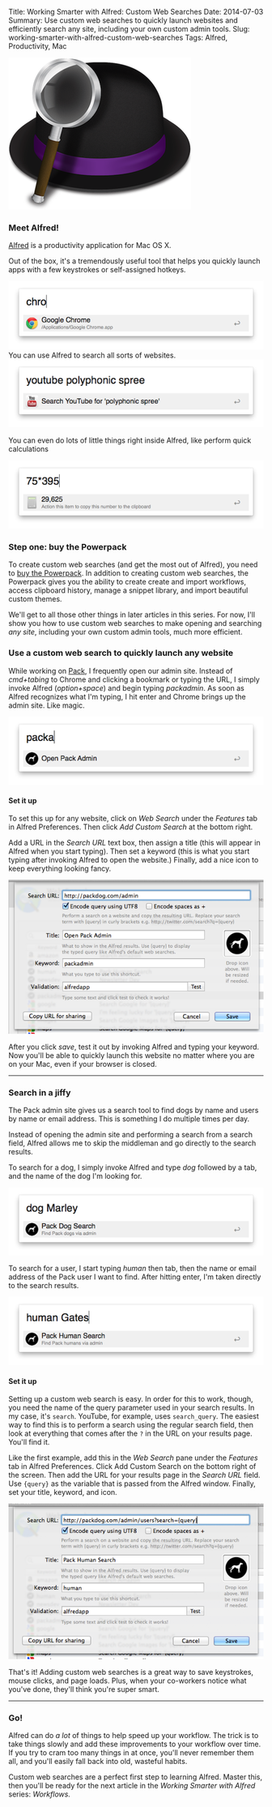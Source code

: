 Title: Working Smarter with Alfred: Custom Web Searches
Date: 2014-07-03
Summary: Use custom web searches to quickly launch websites and efficiently search any site, including your own custom admin tools.
Slug: working-smarter-with-alfred-custom-web-searches
Tags: Alfred, Productivity, Mac

<div class="row text-center">
    <img src="/static/images/alfred-logo.png" alt="Alfred logo">
</div>

### Meet Alfred!

<a href="http://alfredapp.com">Alfred</a> is a productivity application for Mac OS X.

Out of the box, it's a tremendously useful tool that helps you quickly launch apps with a few keystrokes or self-assigned hotkeys. 
<div class="row text-center">
    <img src="/static/images/alfred-launch-chrome.png" alt="Launching apps with Alfred">
</div>
You can use Alfred to search all sorts of websites.

<div class="row text-center">
    <img src="/static/images/alfred-search-youtube.png" alt="Search YouTube with Alfred">
</div>

You can even do lots of little things right inside Alfred, like perform quick calculations

<div class="row text-center">
    <img src="/static/images/alfred-calculator.png" alt="Alfred calculator">
</div>

### Step one: buy the Powerpack

To create custom web searches (and get the most out of Alfred), you need to <a href="http://www.alfredapp.com/powerpack/">buy the Powerpack</a>. In addition to creating custom web searches, the Powerpack gives you the ability to create create and import workflows, access clipboard history, manage a snippet library, and import beautiful custom themes.

We'll get to all those other things in later articles in this series. For now, I'll show you how to use custom web searches to make opening and searching _any site_, including your own custom admin tools, much more efficient. 

### Use a custom web search to quickly launch any website

While working on <a href="http://packdog.com">Pack</a>, I frequently open our admin site. Instead of _cmd+tabing_ to Chrome and clicking a bookmark or typing the URL, I simply invoke Alfred (_option+space_) and begin typing _packadmin_. As soon as Alfred recognizes what I'm typing, I hit enter and Chrome brings up the admin site. Like magic.

<div class="row text-center">
    <img src="/static/images/alfred-pack-admin.png" alt="Alfred Pack Admin">
</div>

#### Set it up

To set this up for any website, click on _Web Search_ under the _Features_ tab in Alfred Preferences. Then click _Add Custom Search_ at the bottom right.

Add a URL in the _Search URL_ text box, then assign a title (this will appear in Alfred when you start typing). Then set a keyword (this is what you start typing after invoking Alfred to open the website.) Finally, add a nice icon to keep everything looking fancy.

<div class="row text-center">
    <img src="/static/images/alfred-custom-search-launch-site.png" class="margin" alt="Set up Alfred to quickly launch any website">
</div>

After you click _save_, test it out by invoking Alfred and typing your keyword. Now you'll be able to quickly launch this website no matter where you are on your Mac, even if your browser is closed.

---

### Search in a jiffy

The Pack admin site gives us a search tool to find dogs by name and users by name or email address. This is something I do multiple times per day.

Instead of opening the admin site and performing a search from a search field, Alfred allows me to skip the middleman and go directly to the search results.

To search for a dog, I simply invoke Alfred and type _dog_ followed by a tab, and the name of the dog I'm looking for.

<div class="row text-center">
    <img src="/static/images/alfred-pack-dogs.png" alt="Alfred Pack Dog Search">
</div>

To search for a user, I start typing _human_ then tab, then the name or email address of the Pack user I want to find. After hitting enter, I'm taken directly to the search results.

<div class="row text-center">
    <img src="/static/images/alfred-pack-humans.png" alt="Alfred Pack Human Search">
</div>

#### Set it up

Setting up a custom web search is easy. In order for this to work, though, you need the name of the query parameter used in your search results. In my case, it's <code>search</code>. YouTube, for example, uses <code>search_query</code>. The easiest way to find this is to perform a search using the regular search field, then look at everything that comes after the <code>?</code> in the URL on your results page. You'll find it.

Like the first example, add this in the _Web Search_ pane under the _Features_ tab in Alfred Preferences. Click Add Custom Search on the bottom right of the screen. Then add the URL for your results page in the _Search URL_ field. Use <code>{query}</code> as the variable that is passed from the Alfred window. Finally, set your title, keyword, and icon.

<div class="row text-center">
    <img src="/static/images/alfred-custom-search-setup.png" class="margin" alt="Alfred Pack Admin">
</div>

That's it! Adding custom web searches is a great way to save keystrokes, mouse clicks, and page loads. Plus, when your co-workers notice what you've done, they'll think you're super smart.

<hr>

### Go!

Alfred can do _a lot_ of things to help speed up your workflow. The trick is to take things slowly and add these improvements to your workflow over time. If you try to cram too many things in at once, you'll never remember them all, and you'll easily fall back into old, wasteful habits.

Custom web searches are a perfect first step to learning Alfred. Master this, then you'll be ready for the next article in the _Working Smarter with Alfred_ series: _Workflows._ 